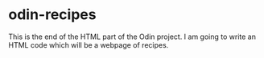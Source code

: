 # odin-recipes
This is the end of the HTML part of the Odin project.
I am going to write an HTML code which will be a webpage of recipes.